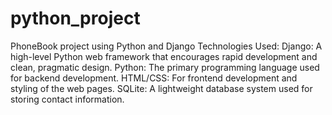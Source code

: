 # python_project
PhoneBook project  using  Python and Django
Technologies Used:
Django: A high-level Python web framework that encourages rapid development and clean, pragmatic design.
Python: The primary programming language used for backend development.
HTML/CSS: For frontend development and styling of the web pages.
SQLite: A lightweight database system used for storing contact information.
